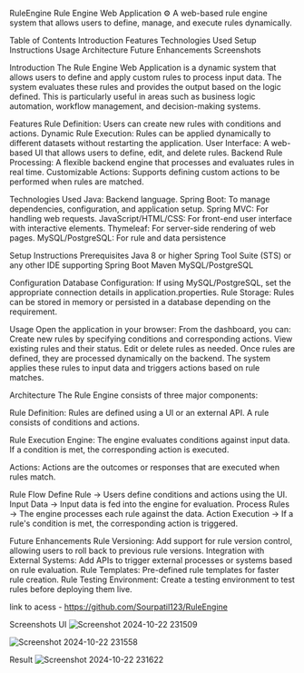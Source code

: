 RuleEngine
Rule Engine Web Application ⚙️ A web-based rule engine system that allows users to define, manage, and execute rules dynamically.

Table of Contents Introduction Features Technologies Used Setup Instructions Usage Architecture Future Enhancements Screenshots

Introduction The Rule Engine Web Application is a dynamic system that allows users to define and apply custom rules to process input data. The system evaluates these rules and provides the output based on the logic defined. This is particularly useful in areas such as business logic automation, workflow management, and decision-making systems.

Features Rule Definition: Users can create new rules with conditions and actions. Dynamic Rule Execution: Rules can be applied dynamically to different datasets without restarting the application. User Interface: A web-based UI that allows users to define, edit, and delete rules. Backend Rule Processing: A flexible backend engine that processes and evaluates rules in real time. Customizable Actions: Supports defining custom actions to be performed when rules are matched.

Technologies Used Java: Backend language. Spring Boot: To manage dependencies, configuration, and application setup. Spring MVC: For handling web requests. JavaScript/HTML/CSS: For front-end user interface with interactive elements. Thymeleaf: For server-side rendering of web pages. MySQL/PostgreSQL: For rule and data persistence

Setup Instructions Prerequisites Java 8 or higher Spring Tool Suite (STS) or any other IDE supporting Spring Boot Maven MySQL/PostgreSQL

Configuration Database Configuration: If using MySQL/PostgreSQL, set the appropriate connection details in application.properties. Rule Storage: Rules can be stored in memory or persisted in a database depending on the requirement.

Usage Open the application in your browser: From the dashboard, you can: Create new rules by specifying conditions and corresponding actions. View existing rules and their status. Edit or delete rules as needed. Once rules are defined, they are processed dynamically on the backend. The system applies these rules to input data and triggers actions based on rule matches.

Architecture The Rule Engine consists of three major components:

Rule Definition: Rules are defined using a UI or an external API. A rule consists of conditions and actions.

Rule Execution Engine: The engine evaluates conditions against input data. If a condition is met, the corresponding action is executed.

Actions: Actions are the outcomes or responses that are executed when rules match.

Rule Flow Define Rule → Users define conditions and actions using the UI. Input Data → Input data is fed into the engine for evaluation. Process Rules → The engine processes each rule against the data. Action Execution → If a rule's condition is met, the corresponding action is triggered.

Future Enhancements Rule Versioning: Add support for rule version control, allowing users to roll back to previous rule versions. Integration with External Systems: Add APIs to trigger external processes or systems based on rule evaluation. Rule Templates: Pre-defined rule templates for faster rule creation. Rule Testing Environment: Create a testing environment to test rules before deploying them live.

link to acess - https://github.com/Sourpatil123/RuleEngine

Screenshots
UI
![Screenshot 2024-10-22 231509](https://github.com/user-attachments/assets/8e33ab09-fcbb-40aa-9b7b-29c35dcecdd2)

![Screenshot 2024-10-22 231558](https://github.com/user-attachments/assets/23fc45e3-bf25-4542-bf47-ca50fa1fe995)

Result
![Screenshot 2024-10-22 231622](https://github.com/user-attachments/assets/e864e7cb-adda-4092-bd1d-cfa1b1862a57)





